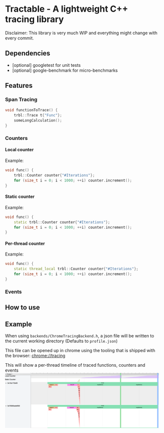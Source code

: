 # Tractable - A lightweight C++ tracing library

Disclaimer: This library is very much WIP and everything might change with every commit.

## Dependencies

* [optional] googletest for unit tests
* [optional] google-benchmark for micro-benchmarks

## Features

### Span Tracing

```c++ 
void functionToTrace() {
    trbl::Trace t{"Func"};
    someLongCalculation();
}
```

### Counters

#### Local counter

Example:

```c++ 
void func() {
    trbl::Counter counter{"#Iterations"};
    for (size_t i = 0; i < 1000; ++i) counter.increment();
}
```

#### Static counter

Example:

```c++ 
void func() {
    static trbl::Counter counter{"#Iterations"};
    for (size_t i = 0; i < 1000; ++i) counter.increment();
}
```

#### Per-thread counter

Example:

```c++ 
void func() {
    static thread_local trbl::Counter counter{"#Iterations"};
    for (size_t i = 0; i < 1000; ++i) counter.increment();
}
```

### Events

## How to use

## Example

When using `backends/ChromeTracingBackend.h`, a json file will be written to the current working directory (Defaults to `profile.json`)

This file can be opened up in chrome using the tooling that is shipped with the browser:
[chrome://tracing](chrome://tracing)

This will show a per-thread timeline of traced functions, counters and events
![Screenshot of chrome tracing](doc/imgs/chrome_tracing.png)


